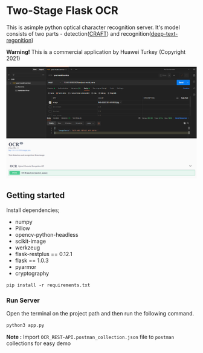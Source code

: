 # Two-Stage Flask OCR
This is asimple python optical character recognition server. It's model consists of two parts - detection([CRAFT](https://gitee.com/tianyu__zhou/pyacl_samples/tree/a800/acl_craft_pt)) and recognition([deep-text-regonition](https://gitee.com/tianyu__zhou/pyacl_samples/tree/a800/acl_deep_text_recognition_pt))

**Warning!** This is a commercial application by Huawei Turkey (Copyright 2021)

<img alt="teaser" src="./static/img/ocr-postman.png">

<img alt="teaser" src="./static/img/ocr-swagger.png">

## Getting started
Install dependencies;
- numpy
- Pillow
- opencv-python-headless
- scikit-image
- werkzeug
- flask-restplus == 0.12.1
- flask == 1.0.3
- pyarmor
- cryptography

```
pip install -r requirements.txt
```

### Run Server
Open the terminal on the project path and then run the following command.

```bash
python3 app.py
```

**Note :** Import `OCR_REST-API.postman_collection.json` file to `postman` collections for easy demo